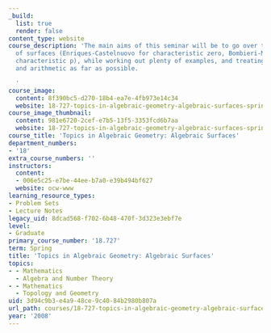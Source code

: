 ```yaml
---
_build:
  list: true
  render: false
content_type: website
course_description: 'The main aims of this seminar will be to go over the classification
  of surfaces (Enriques-Castelnuovo for characteristic zero, Bombieri-Mumford for
  characteristic p), while working out plenty of examples, and treating their geometry
  and arithmetic as far as possible.

  '
course_image:
  content: 8f390bc5-d270-18b4-ea7e-4fb973e14c34
  website: 18-727-topics-in-algebraic-geometry-algebraic-surfaces-spring-2008
course_image_thumbnail:
  content: 981e6720-2cef-e7b5-13f5-3353fcd6b7aa
  website: 18-727-topics-in-algebraic-geometry-algebraic-surfaces-spring-2008
course_title: 'Topics in Algebraic Geometry: Algebraic Surfaces'
department_numbers:
- '18'
extra_course_numbers: ''
instructors:
  content:
  - 006e5c25-e7be-44ee-b7a0-e39b494bf627
  website: ocw-www
learning_resource_types:
- Problem Sets
- Lecture Notes
legacy_uid: 8dcad568-f702-6b48-470f-3d323e3ebf7e
level:
- Graduate
primary_course_number: '18.727'
term: Spring
title: 'Topics in Algebraic Geometry: Algebraic Surfaces'
topics:
- - Mathematics
  - Algebra and Number Theory
- - Mathematics
  - Topology and Geometry
uid: 3d94c9b3-e4a9-48ce-9c40-84b2980b807a
url_path: courses/18-727-topics-in-algebraic-geometry-algebraic-surfaces-spring-2008
year: '2008'
---
```

